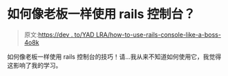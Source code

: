 # 如何像老板一样使用 rails 控制台？

> 原文:[https://dev . to/YAD LRA/how-to-use-rails-console-like-a-boss-4o8k](https://dev.to/yadlra/how-to-use-rails-console-like-a-boss-4o8k)

如何像老板一样使用 rails 控制台的技巧！请...我从来不知道如何使用它，我觉得这影响了我的学习。